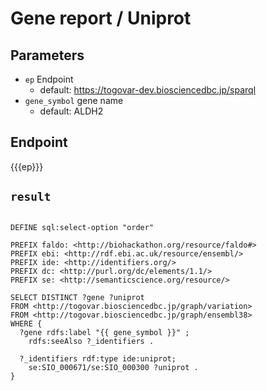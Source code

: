 # Gene report / Uniprot

## Parameters

* `ep` Endpoint
  * default: https://togovar-dev.biosciencedbc.jp/sparql
* `gene_symbol` gene name
  * default: ALDH2

## Endpoint

{{{ep}}}

## `result`

```sparql

DEFINE sql:select-option "order"

PREFIX faldo: <http://biohackathon.org/resource/faldo#>
PREFIX ebi: <http://rdf.ebi.ac.uk/resource/ensembl/>
PREFIX ide: <http://identifiers.org/>
PREFIX dc: <http://purl.org/dc/elements/1.1/>
PREFIX se: <http://semanticscience.org/resource/>

SELECT DISTINCT ?gene ?uniprot
FROM <http://togovar.biosciencedbc.jp/graph/variation>
FROM <http://togovar.biosciencedbc.jp/graph/ensembl38>
WHERE {
  ?gene rdfs:label "{{ gene_symbol }}" ;
    rdfs:seeAlso ?_identifiers .

  ?_identifiers rdf:type ide:uniprot;
    se:SIO_000671/se:SIO_000300 ?uniprot .
}
```
